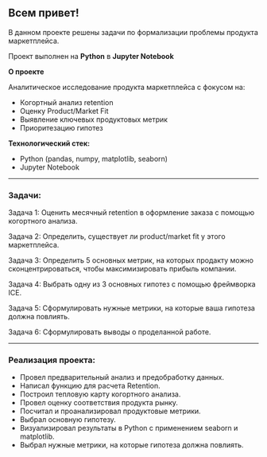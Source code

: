 ## **Всем привет!**

В данном проекте решены задачи по формализации проблемы продукта маркетплейса.

Проект выполнен на **Python** в **Jupyter Notebook**

**О проекте**

Аналитическое исследование продукта маркетплейса с фокусом на:
* Когортный анализ retention
* Оценку Product/Market Fit
* Выявление ключевых продуктовых метрик
* Приоритезацию гипотез

**Технологический стек:**
* Python (pandas, numpy, matplotlib, seaborn)
* Jupyter Notebook

<hr>

### **Задачи:**

Задача 1: Оценить месячный retention в оформление заказа с помощью когортного анализа.

Задача 2: Определить, существует ли product/market fit у этого маркетплейса.

Задача 3: Определить 5 основных метрик, на которых продакту можно сконцентрироваться, чтобы максимизировать прибыль компании.

Задача 4: Выбрать одну из 3 основных гипотез с помощью фреймворка ICE.

Задача 5: Сформулировать нужные метрики, на которые ваша гипотеза должна повлиять.

Задача 6: Сформулировать выводы о проделанной работе.

<hr>

### **Реализация проекта:**
* Провел предварительный анализ и предобработку данных. 
* Написал функцию для расчета Retention.
* Построил тепловую карту когортного анализа.
* Провел оценку соответствия продукта рынку.
* Посчитал и проанализировал продуктовые метрики.
* Выбрал основную гипотезу.
* Визуализировал результаты в Python с применением seaborn и matplotlib.
* Выбрал нужные метрики, на которые гипотеза должна повлиять.
